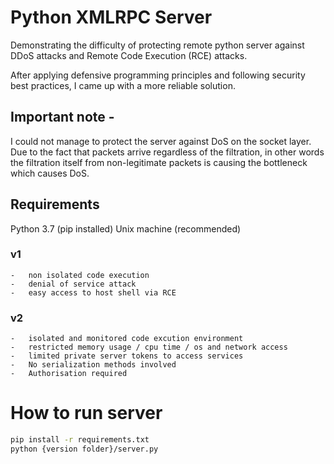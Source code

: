 # Python XMLRPC Server

Demonstrating the difficulty of protecting remote python server against DDoS attacks and Remote Code Execution (RCE) attacks.

After applying defensive programming principles and following security
best practices, I came up with a more reliable solution. 

## Important note - 
I could not manage to protect the server against DoS on the socket layer. 
Due to the fact that packets arrive regardless of the filtration, in other words 
the filtration itself from non-legitimate packets is causing the bottleneck which
causes DoS.


## Requirements

Python 3.7 (pip installed)
Unix machine (recommended)

### v1

    -   non isolated code execution
    -   denial of service attack
    -   easy access to host shell via RCE

### v2

    -   isolated and monitored code excution environment
    -   restricted memory usage / cpu time / os and network access
    -   limited private server tokens to access services
    -   No serialization methods involved
    -   Authorisation required

# How to run server

```bash
pip install -r requirements.txt
python {version folder}/server.py
```
